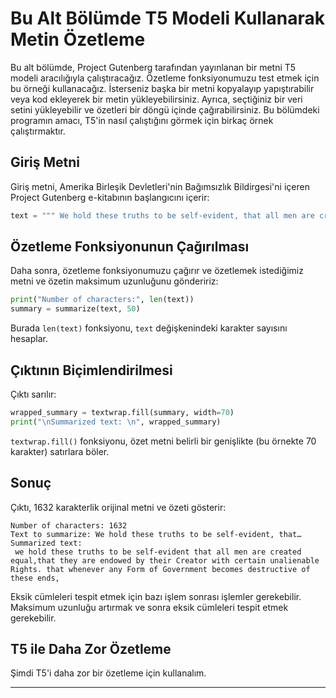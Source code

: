 # Bu Alt Bölümde T5 Modeli Kullanarak Metin Özetleme

Bu alt bölümde, Project Gutenberg tarafından yayınlanan bir metni T5 modeli aracılığıyla çalıştıracağız. Özetleme fonksiyonumuzu test etmek için bu örneği kullanacağız. İsterseniz başka bir metni kopyalayıp yapıştırabilir veya kod ekleyerek bir metin yükleyebilirsiniz. Ayrıca, seçtiğiniz bir veri setini yükleyebilir ve özetleri bir döngü içinde çağırabilirsiniz. Bu bölümdeki programın amacı, T5'in nasıl çalıştığını görmek için birkaç örnek çalıştırmaktır.

## Giriş Metni
Giriş metni, Amerika Birleşik Devletleri'nin Bağımsızlık Bildirgesi'ni içeren Project Gutenberg e-kitabının başlangıcını içerir:
```python
text = """ We hold these truths to be self-evident, that all men are created equal, that they are endowed by their Creator with certain unalienable Rights, that among these are Life, Liberty, and the pursuit of Happiness. That to secure these rights, Governments are instituted among Men, deriving their just powers from the consent of the governed, That whenever any Form of Government becomes destructive of these ends, it is the Right of the People to alter or to abolish it, and to institute new Government, laying its foundation on such principles and organizing its powers in such form, as to them shall seem most likely to effect their Safety and Happiness.  Prudence, indeed, will dictate that Governments long established should not be changed for light and transient causes; and accordingly all experience hath shown, that mankind are more disposed to suffer, while evils are sufferable, than to right themselves by abolishing the forms to which they are accustomed.  But when a long train of abuses and usurpations, pursuing invariably the same Object evinces a design to reduce them under absolute Despotism, it is their right, it is their duty, to throw off such Government, and to provide new Guards for their future security. --Such has been the patient sufferance of these Colonies; and such is now the necessity which constrains them to alter their former Systems of Government. The history of the present King of Great Britain is a history of repeated injuries and usurpations, all having in direct object the establishment of an absolute Tyranny over these States.  To prove this, let Facts be submitted to a candid world. """
```

## Özetleme Fonksiyonunun Çağırılması
Daha sonra, özetleme fonksiyonumuzu çağırır ve özetlemek istediğimiz metni ve özetin maksimum uzunluğunu göndeririz:
```python
print("Number of characters:", len(text))
summary = summarize(text, 50)
```
Burada `len(text)` fonksiyonu, `text` değişkenindeki karakter sayısını hesaplar.

## Çıktının Biçimlendirilmesi
Çıktı sarılır:
```python
wrapped_summary = textwrap.fill(summary, width=70)
print("\nSummarized text: \n", wrapped_summary)
```
`textwrap.fill()` fonksiyonu, özet metni belirli bir genişlikte (bu örnekte 70 karakter) satırlara böler.

## Sonuç
Çıktı, 1632 karakterlik orijinal metni ve özeti gösterir:
```
Number of characters: 1632
Text to summarize: We hold these truths to be self-evident, that…
Summarized text:
 we hold these truths to be self-evident that all men are created
equal,that they are endowed by their Creator with certain unalienable
Rights. that whenever any Form of Government becomes destructive of
these ends,
```
Eksik cümleleri tespit etmek için bazı işlem sonrası işlemler gerekebilir. Maksimum uzunluğu artırmak ve sonra eksik cümleleri tespit etmek gerekebilir.

## T5 ile Daha Zor Özetleme
Şimdi T5'i daha zor bir özetleme için kullanalım.

---

